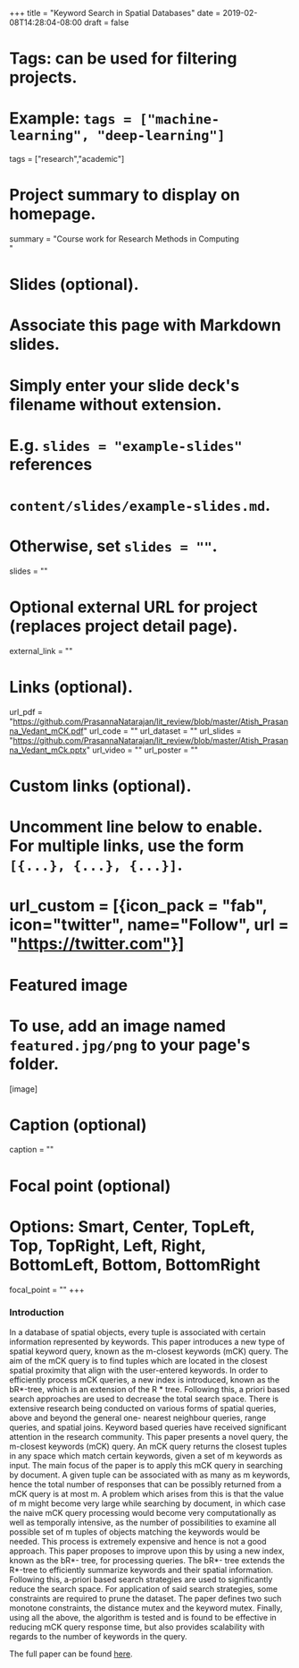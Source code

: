 +++
title = "Keyword Search in Spatial Databases"
date = 2019-02-08T14:28:04-08:00
draft = false

# Tags: can be used for filtering projects.
# Example: `tags = ["machine-learning", "deep-learning"]`
tags = ["research","academic"]

# Project summary to display on homepage.
summary = "Course work for Research Methods in Computing <br>"

# Slides (optional).
#   Associate this page with Markdown slides.
#   Simply enter your slide deck's filename without extension.
#   E.g. `slides = "example-slides"` references 
#   `content/slides/example-slides.md`.
#   Otherwise, set `slides = ""`.
slides = ""

# Optional external URL for project (replaces project detail page).
external_link = ""

# Links (optional).
url_pdf = "https://github.com/PrasannaNatarajan/lit_review/blob/master/Atish_Prasanna_Vedant_mCK.pdf"
url_code = ""
url_dataset = ""
url_slides = "https://github.com/PrasannaNatarajan/lit_review/blob/master/Atish_Prasanna_Vedant_mCk.pptx"
url_video = ""
url_poster = ""

# Custom links (optional).
#   Uncomment line below to enable. For multiple links, use the form `[{...}, {...}, {...}]`.
# url_custom = [{icon_pack = "fab", icon="twitter", name="Follow", url = "https://twitter.com"}]

# Featured image
# To use, add an image named `featured.jpg/png` to your page's folder. 
[image]
  # Caption (optional)
  caption = ""

  # Focal point (optional)
  # Options: Smart, Center, TopLeft, Top, TopRight, Left, Right, BottomLeft, Bottom, BottomRight
  focal_point = ""
+++

### Introduction

In a database of spatial objects, every tuple is associated with certain information represented by keywords. This paper introduces a new type of spatial keyword query, known as the m-closest keywords (mCK) query. The aim of the mCK query is to find tuples which are located in the closest spatial proximity that align with the user-entered keywords. In order to efficiently process mCK queries, a new index is introduced, known as the bR*-tree, which is an extension of the R * tree. Following this, a priori based search approaches are used to decrease the total search space. There is extensive research being conducted on various forms of spatial queries, above and beyond the general one- nearest neighbour queries, range queries, and spatial joins. Keyword based queries have received significant attention in the research community. This paper presents a novel query, the m-closest keywords (mCK) query. An mCK query returns the closest tuples in any space which match certain keywords, given a set of m keywords as input. The main focus of the paper is to apply this mCK query in searching by document. A given tuple can be associated with as many as m keywords, hence the total number of responses that can be possibly returned from a mCK query is at most m. A problem which arises from this is that the value of m might become very large while searching by document, in which case the naive mCK query processing would become very computationally as well as temporally intensive, as the number of possibilities to examine all possible set of m tuples of objects matching the keywords would be needed. This process is extremely expensive and hence is not a good approach. This paper proposes to improve upon this by using a new index, known as the bR*- tree, for processing queries. The bR*- tree extends the R*-tree to efficiently summarize keywords and their spatial information. Following this, a-priori based search strategies are used to significantly reduce the search space. For application of said search strategies, some constraints are required to prune the dataset. The paper defines two such monotone constraints, the distance mutex and the keyword mutex. Finally, using all the above, the algorithm is tested and is found to be effective in reducing mCK query response time, but also provides scalability with regards to the number of keywords in the query. 



The full paper can be found [here](https://github.com/PrasannaNatarajan/lit_review/blob/master/Atish_Prasanna_Vedant_mCK.pdf).